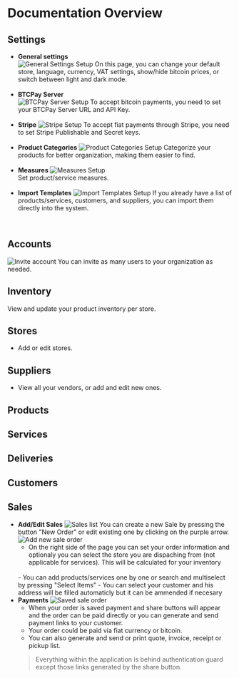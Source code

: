 # Documentation Overview

## Settings
- **General settings**  
![General Settings Setup](./images/general-setting-light.PNG)
On this page, you can change your default store, language, currency, VAT settings, show/hide bitcoin prices, or switch between light and dark mode.
<br><br>
- **BTCPay Server**  
![BTCPay Server Setup](./images/btcpay-server-light.PNG)
  To accept bitcoin payments, you need to set your BTCPay Server URL and API Key.
  <br><br>
- **Stripe** 
![Stripe Setup](./images/stripe-light.PNG)
  To accept fiat payments through Stripe, you need to set Stripe Publishable and Secret keys.
  <br><br>
- **Product Categories**
![Product Categories Setup](./images/product-categories-light.PNG)
  Categorize your products for better organization, making them easier to find.
 <br><br>
 - **Measures**
![Measures Setup](./images/measures-light.PNG)  
  Set product/service measures.
<br><br>
- **Import Templates**
![Import Templates Setup](./images/import-templates-light.PNG)
  If you already have a list of products/services, customers, and suppliers, you can import them directly into the system.
<br> 

## Accounts
![Invite account](./images/account-invite-light.PNG)
You can invite as many users to your organization as needed.

## Inventory
View and update your product inventory per store.

## Stores
- Add or edit stores.

## Suppliers
- View all your vendors, or add and edit new ones.
## Products
## Services
## Deliveries
## Customers
## Sales
- **Add/Edit Sales** 
![Sales list](./images/sales-list-light.PNG)
You can create a new Sale by pressing the button "New Order" 
or edit existing one by clicking on the purple arrow.
![Add new sale order](./images/sale-add-new-light.PNG)
  - On the right side of the page you can set your order 
  information and optionaly you can select the store 
  you are dispaching from (not applicable for services). This will be calculated for your inventory
  <br>
  - You can add products/services one by one or search and multiselect
  by pressing "Select Items"
  - You can select your customer and his address will be filled automaticly but it can be ammended if necesary
- **Payments**
![Saved sale order](./images/sale-order-saved-light.PNG)
  - When your order is saved payment and share buttons will appear 
  and the order can be paid directly or you can generate and send payment links to your customer.
  - Your order could be paid via fiat currency or bitcoin.
  - You can also generate and send or print quote, invoice, receipt or pickup list.
  > Everything within the application is behind authentication guard except 
  those links generated by the share button.



